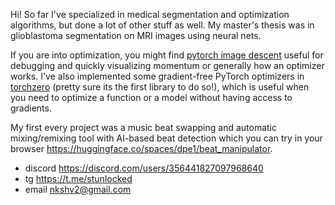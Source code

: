 Hi! So far I've specialized in medical segmentation and optimization algorithms, but done a lot of other stuff as well. My master's thesis was in glioblastoma segmentation on MRI images using neural nets.

If you are into optimization, you might find [pytorch image descent](https://github.com/inikishev/image-descent) useful for debugging and quickly visualizing momentum or generally how an optimizer works. I've also implemented some gradient-free PyTorch optimizers in [torchzero](https://github.com/inikishev/torchzero) (pretty sure its the first library to do so!), which is useful when you need to optimize a function or a model without having access to gradients.

My first every project was a music beat swapping and automatic mixing/remixing tool with AI-based beat detection which you can try in your browser https://huggingface.co/spaces/dpe1/beat_manipulator. 

- discord https://discord.com/users/356441827097968640
- tg https://t.me/stunlocked
- email nkshv2@gmail.com
